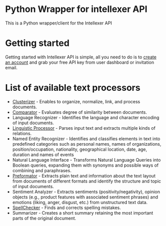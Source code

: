 # Python Wrapper for intellexer API
This is a Python wrapper/client for the Intellexer API
# Getting started
Getting started with Intellexer API is simple, all you need to do is to [create an account](http://esapi.intellexer.com/Account/Register) and grab your free API key from user
dashboard or invitation email.
# List of available text processors
* [Clusterizer](https://github.com/IvankoPo/intellexer-python-api/blob/master/docs/clusterizer.md#clusterizer) - Enables to organize, normalize, link, and process documents.
* [Comparator](https://github.com/IvankoPo/intellexer-python-api/blob/master/docs/comparator.md#comparator) - Evaluates degree of similarity between documents.
* Language Recognizer - Identifies the language and character encoding of input documents.
* [Linguistic Processor](https://github.com/IvankoPo/intellexer-python-api/blob/master/docs/linguistic_processor.md#linguistic-processor) - Parses input text and extracts multiple kinds of relations.
* Named Entity Recognizer - Identifies and classifies elements in text into predefined categories such as personal names, names of organizations, position/occupation, nationality, geographical location, date, age, duration and names of events
* Natural Language Interface - Transforms Natural Language Queries into Boolean queries, expanding them with synonyms and possible ways of combining and paraphrases.
* [Preformator](https://github.com/IvankoPo/intellexer-python-api/blob/master/docs/preformator.md#preformator) - Extracts plain text and information about the text layout from documents of different formats and identify the structure and topic of input documents.
* Sentiment Analyzer - Extracts sentiments (positivity/negativity), opinion objects (e.g., product features with associated sentiment phrases) and emotions (liking, anger, disgust, etc.) from unstructured text data.
* [SpellChecker](https://github.com/IvankoPo/intellexer-python-api/blob/master/docs/spell_checker.md#spellchecker) - Finds and corrects spelling mistakes.
* Summarizer - Creates a short summary retaining the most important parts of the original document.
